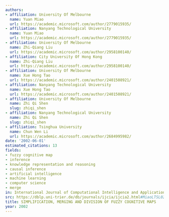```yaml
---
authors:
- affiliation: University Of Melbourne
  name: Yuan Miao
  url: https://academic.microsoft.com/author/2779015935/
- affiliation: Nanyang Technological University
  name: Yuan Miao
  url: https://academic.microsoft.com/author/2779015935/
- affiliation: University Of Melbourne
  name: Zhi-Qiang Liu
  url: https://academic.microsoft.com/author/2958100140/
- affiliation: City University Of Hong Kong
  name: Zhi-Qiang Liu
  url: https://academic.microsoft.com/author/2958100140/
- affiliation: University Of Melbourne
  name: Xue Hong Tao
  url: https://academic.microsoft.com/author/2401508921/
- affiliation: Nanyang Technological University
  name: Xue Hong Tao
  url: https://academic.microsoft.com/author/2401508921/
- affiliation: University Of Melbourne
  name: Zhi Qi Shen
  slug: zhiqi_shen
- affiliation: Nanyang Technological University
  name: Zhi Qi Shen
  slug: zhiqi_shen
- affiliation: Tsinghua University
  name: Chun Wen Li
  url: https://academic.microsoft.com/author/2684995982/
date: '2002-06-01'
estimated_citations: 13
fields:
- fuzzy cognitive map
- inference
- knowledge representation and reasoning
- causal inference
- artificial intelligence
- machine learning
- computer science
- merge
in: International Journal of Computational Intelligence and Applications
src: https://dblp.uni-trier.de/db/journals/ijcia/ijcia2.html#MiaoLTSL02
title: SIMPLIFICATION, MERGING AND DIVISION OF FUZZY COGNITIVE MAPS
year: 2002
---
```

